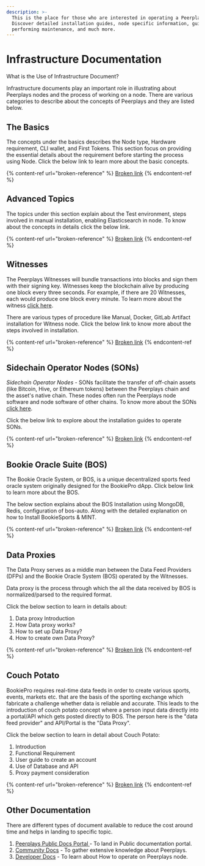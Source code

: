 ```yaml
---
description: >-
  This is the place for those who are interested in operating a Peerplays node.
  Discover detailed installation guides, node specific information, guides for
  performing maintenance, and much more.
---
```


# Infrastructure Documentation

What is the Use of Infrastructure Document?

Infrastructure documents play an important role in illustrating about Peerplays nodes and the process of working on a node. There are various categories to describe about the concepts of Peerplays and they are listed below.&#x20;

## The Basics

The concepts under the basics describes the Node type, Hardware requirement, CLI wallet, and First Tokens. This section focus on providing the essential details about the requirement before starting the process using Node. Click the below link to learn more about the basic concepts.

{% content-ref url="broken-reference" %}
[Broken link](broken-reference)
{% endcontent-ref %}

## Advanced Topics

The topics under this section explain about the Test environment, steps involved in manual installation, enabling Elasticsearch in node. To know about the concepts in details click the below link.

{% content-ref url="broken-reference" %}
[Broken link](broken-reference)
{% endcontent-ref %}

## Witnesses

The Peerplays Witnesses will bundle transactions into blocks and sign them with their signing key. Witnesses keep the blockchain alive by producing one block every three seconds. For example, if there are 20 Witnesses, each would produce one block every minute. To learn more about the witness [click here](https://app.gitbook.com/s/-LssGFn6gx89DxPYsP95/witnesses).&#x20;

There are various types of procedure like Manual, Docker, GitLab Artifact installation for Witness node. Click the below link to know more about the steps involved in installation. &#x20;

{% content-ref url="broken-reference" %}
[Broken link](broken-reference)
{% endcontent-ref %}

## Sidechain Operator Nodes (SONs)

_Sidechain Operator Nodes_ - SONs facilitate the transfer of off-chain assets (like Bitcoin, Hive, or Ethereum tokens) between the Peerplays chain and the asset's native chain. These nodes often run the Peerplays node software and node software of other chains. To know more about the SONs [click here](https://app.gitbook.com/s/-LssGFn6gx89DxPYsP95/technology/sidechain-operator-nodes-sons).

Click the below link to explore about the installation guides to operate SONs.

{% content-ref url="broken-reference" %}
[Broken link](broken-reference)
{% endcontent-ref %}

## Bookie Oracle Suite (BOS)

The Bookie Oracle System, or BOS, is a unique decentralized sports feed oracle system originally designed for the BookiePro dApp. Click below link to learn more about the BOS.

The below section explains about the BOS Installation using MongoDB, Redis, configuration of bos-auto. Along with the detailed explanation on how to Install BookieSports & MINT.

{% content-ref url="broken-reference" %}
[Broken link](broken-reference)
{% endcontent-ref %}

## Data Proxies

The Data Proxy serves as a middle man between the Data Feed Providers (DFPs) and the Bookie Oracle System (BOS) operated by the Witnesses.&#x20;

Data proxy is the process through which the all the data received by BOS is normalized/parsed to the required format.

Click the below section to learn in details about:

1. Data proxy Introduction
2. How Data proxy works?
3. How to set up Data Proxy?
4. How to create own Data Proxy?

{% content-ref url="broken-reference" %}
[Broken link](broken-reference)
{% endcontent-ref %}

## Couch Potato

BookiePro requires real-time data feeds in order to create various sports, events, markets etc. that are the basis of the sporting exchange which fabricate a challenge whether data is reliable and accurate. This leads to the introduction of couch potato concept where a person input data directly into a portal/API which gets posted directly to BOS. The person here is the "data feed provider" and API/Portal is the "Data Proxy".

Click the below section to learn in detail about Couch Potato:

1. Introduction
2. Functional Requirement
3. User guide to create an account
4. Use of Database and API &#x20;
5. Proxy payment consideration

{% content-ref url="broken-reference" %}
[Broken link](broken-reference)
{% endcontent-ref %}

## Other Documentation&#x20;

There are different types of document available to reduce the cost around time and helps in landing to specific topic.

1. [Peerplays Public Docs Portal ](https://peerplays.tech/)- To land in Public documentation portal.
2. [Community Docs](https://app.gitbook.com/o/-Lpj4bCPw8iNnqCwrLCQ/s/-LssGFn6gx89DxPYsP95/) - To gather extensive knowledge about Peerplays.
3. [Developer Docs](https://app.gitbook.com/o/-Lpj4bCPw8iNnqCwrLCQ/s/-McxsyggfxkblmD-4Tzy/) - To learn about How to operate on Peerplays node.

